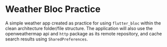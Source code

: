 # Weather Bloc Practice

A simple weather app created as practice for using `flutter_bloc` within the clean architecture folder/file structure.
The application will also use the openweathermap api and `http` package as its remote repository, and cache search results using `SharedPreferences`.

